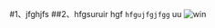 #1、jfghjfs
##2、hfgsuruir
hgf
```hfgujfgjfgg```
uu
![win](https://github.com/fanqiangdatui/image/blob/master/Snipaste_2019-10-24_22-56-08.png)
